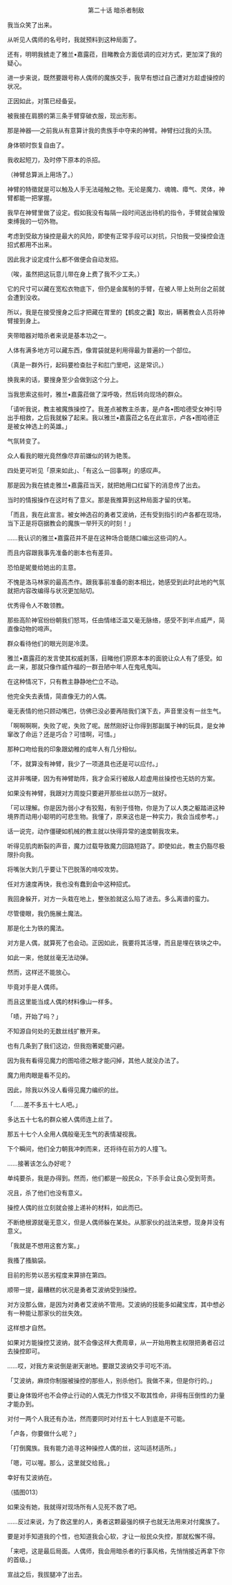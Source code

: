 <p align="center">第二十话 暗杀者制敌</p>

我当众笑了出来。

从听见人偶师的名号时，我就预料到这种局面了。

还有，明明我掳走了雅兰•嘉露菈，目睹教会方面低调的应对方式，更加深了我的疑心。

进一步来说，既然要跟号称人偶师的魔族交手，我早有想过自己遭对方趁虚操控的状况。

正因如此，对策已经备妥。

被我接在肩膀的第三条手臂穿破衣服，现出形影。

那是神器──之前我从有意算计我的贵族手中夺来的神臂。神臂扫过我的头顶。

身体顿时恢复自由了。

我收起短刀，及时停下原本的杀招。

（神臂总算派上用场了。）

神臂的特徵就是可以触及人手无法碰触之物。无论是魔力、魂魄、瘴气、灵体，神臂都能一把掌握。

我早在神臂里做了设定。假如我没有每隔一段时间送出待机的指令，手臂就会摧毁束缚我的一切外物。

考虑到受敌方操控是最大的风险，即使有正常手段可以对抗，只怕我一受操控会连招式都用不出来。

因此我才设定成什么都不做便会自动发招。

（唉，虽然把这玩意儿带在身上费了我不少工夫。）

它的尺寸可以藏在宽松衣物底下，但仍是金属制的手臂，在被人带上处刑台之前就会遭到没收。

所以，我是在接受搜身之后才把藏在胃里的【鹤皮之囊】取出，瞒著教会人员将神臂接到身上。

夹带暗器对暗杀者来说是基本功之一。

人体有满多地方可以藏东西，像胃袋就是利用得最为普遍的一个部位。

（真是一群外行，起码要检查肚子和肛门里吧，这是常识。）

换我来的话，要搜身至少会做到这个分上。

当我思索这些时，雅兰•嘉露菈做了深呼吸，然后转向现场的群众。

「请听我说，教主被魔族操控了。我差点被教主杀害，是卢各•图哈德受女神引导出手相救，之后我就躲了起来。我以雅兰•嘉露菈之名在此宣示，卢各•图哈德正是被女神选上的英雄。」

气氛转变了。

众人看我的眼光竟然像尽弃前嫌似的转为艳羡。

四处更可听见「原来如此」、「有这么一回事啊」的感叹声。

那是因为我在掳走雅兰•嘉露菈当天，就把她用口红留下的消息传了出去。

当时的情报操作在这时有了意义。那是我推算到这种局面才留的伏笔。

「而且，我在此宣言。被女神选召的勇者艾波纳，还有受到指引的卢各都在现场，当下正是将窃据教会的魔族一举歼灭的时刻！」

……我认识的雅兰•嘉露菈并不是在这种场合能随口编出这些词的人。

而且内容跟我事先准备的剧本也有差异。

恐怕是妮曼给她出的主意。

不愧是洛马林家的最高杰作。跟我事前准备的剧本相比，她感受到此时此地的气氛就把内容改编得与状况更加贴切。

优秀得令人不敢领教。

那些高阶神官纷纷朝我们怒骂，任由情绪泛滥又毫无脉络，感受不到半点威严，简直像动物的啼声。

群众看待他们的眼光则是冷漠。

雅兰•嘉露菈的发言使其权威剥落，目睹他们原原本本的面貌让众人有了感受。如此一来，那就只像作威作福的一群丑陋中年人在鬼吼鬼叫。

在这种情况下，只有教主静静地伫立不动。

他完全失去表情，简直像无力的人偶。

毫无表情的他只顾动嘴巴，彷佛已没必要再陪我们演下去，声音里没有一丝生气。

「啊啊啊啊，失败了呢，失败了呢。居然刚好让你得到那副属于神的玩具，是女神窜改了命运？还是巧合？可惜啊，可惜。」

那种口吻给我的印象跟幼稚的成年人有几分相似。

「不，就算没有神臂，我少了一项道具也还是可以应付。」

这并非嘴硬，因为有神臂助阵，我才会采行被敌人趁虚用丝操控也无妨的方案。

如果没有神臂，我跟对方周旋只要避开那些丝以防万一就好。

「可以理解。你是因为弱小才有狡黠，有别于怪物，你是为了以人类之躯踏进这种境界而动用小聪明的可悲生物。我懂了，原来这也是一种实力，我会当成参考。」

话一说完，动作僵硬如机械的教主就以快得异常的速度朝我攻来。

听得见肌肉断裂的声音，魔力过载导致魔力回路短路了。即使如此，教主仍豁尽极限扑向我。

将嘴张大到几乎要让下巴脱落的啃咬攻势。

任对方速度再快，我也没有蠢到会中这种招式。

我回身躲开，对方一头栽在地上，整张脸就这么陷了进去。多么离谱的蛮力。

尽管傻眼，我仍施展土魔法。

那是化土为铁的魔法。

对方是人偶，就算死了也会动。正因如此，我要将其活埋，而且是埋在铁块之中。

如此一来，他就丝毫无法动弹。

然而，这样还不能放心。

毕竟对手是人偶师。

而且这里能当成人偶的材料像山一样多。

「啧，开始了吗？」

不知源自何处的无数丝线扩散开来。

也有几条到了我们这边，但我抱著妮曼闪避。

因为我有看得见魔力的图哈德之眼才能闪掉，其他人就没办法了。

魔力用肉眼是看不见的。

因此，除我以外没人看得见魔力编织的丝。

「……差不多五十七人吧。」

多达五十七名的群众被人偶师连上丝了。

那五十七个人全用人偶般毫无生气的表情凝视我。

下个瞬间，他们全力朝我冲刺而来，还将待在前方的人撞飞。

……接著该怎么办好呢？

单纯要杀，我是办得到。然而，他们都是一般民众，下杀手会让良心受到苛责。

况且，杀了他们也没有意义。

操控人偶的丝立刻就会接上递补的材料，如此而已。

不断绝根源就毫无意义，但是人偶师躲在某处。从那家伙的战法来想，现身并没有意义。

「我就是不想用这套方案。」

我搔了搔脑袋。

目前的形势以恶劣程度来算排在第四。

顺带一提，最糟糕的状况是勇者艾波纳受到操控。

对方没那么做，是因为对勇者艾波纳不管用。艾波纳的技能多如藏宝库，其中想必有一种能让那家伙的丝失效。

这样想才自然。

如果对方能操控艾波纳，就不会像这样大费周章，从一开始用教主权限把勇者召过去操控即可。

……哎，对我方来说倒是谢天谢地。要跟艾波纳交手可吃不消。

「艾波纳，麻烦你制服被操控的那些人，别杀他们。我做不来，但是你行的。」

要让身体毁坏也不会停止行动的人偶无力作怪又不取其性命，非得有压倒性的力量才能办到。

对付一两个人我还有办法，然而要同时对付五十七人到底是不可能。

「卢各，你要做什么呢？」

「打倒魔族。我有能力追寻这种操控人偶的丝，这叫适材适所。」

「嗯，可以喔。那么，这里就交给我。」

幸好有艾波纳在。

（插图013）

如果没有她，我就得对现场所有人见死不救了吧。

……反过来说，为了救这里的人，勇者这颗最强的棋子也就无法用来对付魔族了。

要是对手知道我的个性，也知道我会心软，才让一般民众失控，那就松懈不得。

「来吧，这是最后局面。人偶师，我会用暗杀者的行事风格，先悄悄接近再拿下你的首级。」

宣战之后，我拔腿冲了出去。

